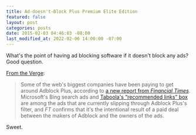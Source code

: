 ```yaml
---
title: Ad-doesn't-Block Plus Premium Elite Edition
featured: false
layout: post
categories: posts
date: 2015-02-03 04:46:03 -08:00
last_modified_at: 2022-02-06 14:00:00 -07:00
---
```


What's the point of having ad blocking software if it doesn't block any ads? Good question.

[From the Verge](http://www.theverge.com/2015/2/2/7963577/google-ads-get-through-adblock):

> Some of the web's biggest companies have been paying to get around Adblock Plus, according to [a new report from _Financial Times_](http://www.ft.com/intl/cms/s/0/80a8ce54-a61d-11e4-9bd3-00144feab7de.html?siteedition=intl#axzz3Qbj7oEjB). Microsoft's Bing search ads and [Taboola's “recommended links” box](http://www.theverge.com/2014/4/22/5639892/how-weaponized-clickbait-took-over-the-web) are among the ads that are currently slipping through Adblock Plus's filter, and _FT_ confirms that it's the intentional result of a paid deal between the makers of Adblock and the owners of the ads.

Sweet.

